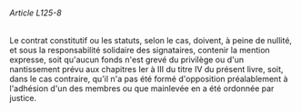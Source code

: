 ###### Article L125-8

Le contrat constitutif ou les statuts, selon le cas, doivent, à peine de nullité, et sous la responsabilité solidaire des signataires, contenir la mention expresse, soit qu'aucun fonds n'est grevé du privilège ou d'un nantissement prévu aux chapitres Ier à III du titre IV du présent livre, soit, dans le cas contraire, qu'il n'a pas été formé d'opposition préalablement à l'adhésion d'un des membres ou que mainlevée en a été ordonnée par justice.

